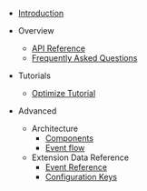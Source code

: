 <!-- Documentation/_sidebar.md -->

- [Introduction](/)

- Overview
    - [API Reference](api-reference.md)
    - [Frequently Asked Questions](faqs.md)

- Tutorials
    - [Optimize Tutorial](/tutorials/README.md)

- Advanced
    - Architecture
        - [Components](/architecture/components.md)
        - [Event flow](/architecture/event-flow.md)
    - Extension Data Reference
        - [Event Reference](/advanced/event-reference.md)
        - [Configuration Keys](/advanced/config-keys.md)
